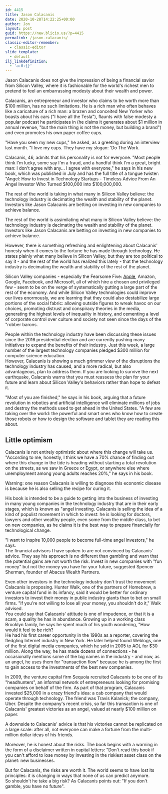 ```yaml
---
id: 4415
title: Jason Calacanis
date: 2020-10-28T14:22:25+00:00
author: Jon
layout: post
guid: https://new.blicio.us/?p=4415
permalink: /jason-calacanis/
classic-editor-remember:
  - classic-editor
slide_template:
  - default
ilj_linkdefinition:
  - 'a:0:{}'
---
```

Jason Calacanis does not give the impression of being a financial savior from Silicon Valley, where it is fashionable for the world's richest men to pretend to feel an embarrassing modesty about their wealth and power.

Calacanis, an entrepreneur and investor who claims to be worth more than $100 million, has no such limitations. He is a rich man who often behaves like a caricature of a rich man: a brazen and conceited New Yorker who boasts about his cars ("I have all the Tesla"), flaunts with false modesty a popular podcast he participates in (he claims it generates about $1 million in annual revenue, "but the main thing is not the money, but building a brand") and even promotes his own paper coffee cups.

"Have you seen my new cups," he asked, as a greeting during an interview last month. "I love my cups. They have my slogan: 'Do The Work.

Calacanis, 46, admits that his personality is not for everyone. "Most people think I'm lucky, some say I'm a fraud, and a handful think I'm a great, bright man: I don't agree with any... I agree with everyone," he says in his new book, which was published in July and has the full title of a tongue twister: "Angel: How to Invest in Technology Startups - Timeless Advice From An Angel Investor Who Turned $100,000 into $100,000,000.

The rest of the world is taking in what many in Silicon Valley believe: the technology industry is decimating the wealth and stability of the planet. Investors like Jason Calacanis are betting on investing in new companies to achieve balance.

The rest of the world is assimilating what many in Silicon Valley believe: the technology industry is decimating the wealth and stability of the planet. Investors like Jason Calacanis are betting on investing in new companies to achieve balance.

However, there is something refreshing and enlightening about Calacanis' honesty when it comes to the fortune he has made through technology. He states plainly what many believe in Silicon Valley, but they are too political to say it - and the rest of the world has realized this lately - that the technology industry is decimating the wealth and stability of the rest of the planet.

Silicon Valley companies - especially the Fearsome Five: [Apple](https://new.blicio.us/the-humble-beginnings-of-apple/), Amazon, Google, Facebook, and Microsoft, all of which hire a chosen and privileged few - seem to be on the verge of systematically gutting a large part of the rest of the economy. And while Silicon Valley technologies could improve our lives enormously, we are learning that they could also destabilize large portions of the social fabric: allowing outside figures to wreak havoc on our choices, promoting distrust and conspiracy theories in the media, generating the highest levels of inequality in history, and cementing a level of corporate control over culture and society not seen since the days of the "robber barons.

People within the technology industry have been discussing these issues since the 2016 presidential election and are currently pushing many initiatives to expand the benefits of their industry. Just this week, a large number of the largest technology companies pledged $300 million for computer science education.  
However, Calacanis is showing a much grimmer view of the disruptions the technology industry has caused, and a more radical, but also advantageous, plan to address them. If you are looking to survive the next earthquake, Calacanis warns that you must reassess the plan for your future and learn about Silicon Valley's behaviors rather than hope to defeat it.

"Most of you are finished," he says in his book, arguing that a future revolution in robotics and artificial intelligence will eliminate millions of jobs and destroy the methods used to get ahead in the United States. "A few are taking over the world: the powerful and smart ones who know how to create those robots or how to design the software and tablet they are reading this about.

## Little optimism

Calacanis is not entirely optimistic about where this change will take us. "According to me, honestly, I think we have a 70% chance of finding out where this change in the tide is heading without starting a total revolution on the streets, as we saw in Greece or Egypt, or anywhere else where unemployment among young adults reaches 20%," he says in his book.

Warning: one reason Calacanis is willing to diagnose this economic disease is because he is also selling the recipe for curing it.

His book is intended to be a guide to getting into the business of investing in many young companies in the technology industry that are in their early stages, which is known as "angel investing. Calacanis is selling the idea of a kind of populist movement in which to invest: he is looking for doctors, lawyers and other wealthy people, even some from the middle class, to bet on new companies, as he claims it is the best way to prepare financially for technological change.

"I want to inspire 10,000 people to become full-time angel investors," he says.  
The financial advisors I have spoken to are not convinced by Calacanis' advice. They say his approach is no different than gambling and warn that the potential gains are not worth the risk. Invest in new companies with "fun money" but not the money you have for your future, suggested Spencer Sherman, founder of Abacus Wealth Partners.

Even other investors in the technology industry don't trust the movement Calacanis is proposing. Hunter Walk, one of the partners of Homebrew, a venture capital fund in its infancy, said it would be better for ordinary investors to invest their money in public industry giants than to bet on small firms. "If you're not willing to lose all your money, you shouldn't do it," Walk advised.  
You could say that Calacanis' attitude is one of impudence, or that it is a scam, a quality he has in abundance. Growing up in a working class Brooklyn family, he says he spent much of his youth wondering, "How would it feel to be rich?  
He had his first career opportunity in the 1990s as a reporter, covering the fledgling Internet industry in New York. He later helped found Weblogs, one of the first digital media companies, which he sold in 2005 to AOL for $30 million. Along the way, he has made dozens of connections - he occasionally mentions some of the big names in the industry - and now, as an angel, he uses them for "transaction flow" because he is among the first to gain access to the investments of the best new companies.

In 2009, the venture capital firm Sequoia recruited Calacanis to be one of its "headhunters", an informal network of entrepreneurs looking for promising companies on behalf of the firm. As part of that program, Calacanis invested $25,000 in a crazy friend's idea: a cab company that would operate through technology. The friend was Travis Kalanick; the company, Uber. Despite the company's recent crisis, so far this transaction is one of Calacanis' greatest victories as an angel, valued at nearly $100 million on paper.

A downside to Calacanis' advice is that his victories cannot be replicated on a large scale: after all, not everyone can make a fortune from the multi-million dollar ideas of his friends.

Moreover, he is honest about the risks. The book begins with a warning in the form of a disclaimer written in capital letters: "Don't read this book if you can't afford to lose money by investing in the riskiest asset class on the planet: new businesses.

But for Calacanis, the risks are worth it. The world seems to have lost its principles: it is changing in ways that none of us can predict anymore.  
So shouldn't he take a big risk? As Calacanis points out: "If you don't gamble, you have no future".